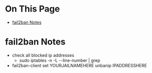 # On This Page

- [fail2ban Notes](#fail2ban-notes)

# fail2ban Notes

* check all blocked ip addresses
    * sudo iptables -n -L --line-number | grep <ip>
* fail2ban-client set YOURJAILNAMEHERE unbanip IPADDRESSHERE

